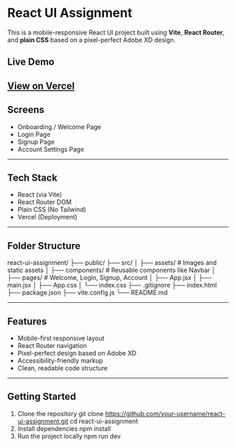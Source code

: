 
# React UI Assignment

This is a mobile-responsive React UI project built using **Vite**, **React Router**, and **plain CSS** based on a pixel-perfect Adobe XD design.

##  Live Demo

 [View on Vercel](https://react-ui-app-lime.vercel.app/)
---

##  Screens

-  Onboarding / Welcome Page
-  Login Page
-  Signup Page
-  Account Settings Page

---

## Tech Stack

-  React (via Vite)
-  React Router DOM
-  Plain CSS (No Tailwind)
-  Vercel (Deployment)

---

## Folder Structure

react-ui-assignment/
├── public/
├── src/
│ ├── assets/ # Images and static assets
│ ├── components/ # Reusable components like Navbar
│ ├── pages/ # Welcome, Login, Signup, Account
│ ├── App.jsx
│ ├── main.jsx
│ ├── App.css
│ └── index.css
├── .gitignore
├── index.html
├── package.json
├── vite.config.js
└── README.md

---

##  Features

-  Mobile-first responsive layout
-  React Router navigation
-  Pixel-perfect design based on Adobe XD
-  Accessibility-friendly markup
-  Clean, readable code structure

---

##  Getting Started

1. Clone the repository
git clone https://github.com/your-username/react-ui-assignment.git
cd react-ui-assignment
2. Install dependencies
npm install
3. Run the project locally
npm run dev
